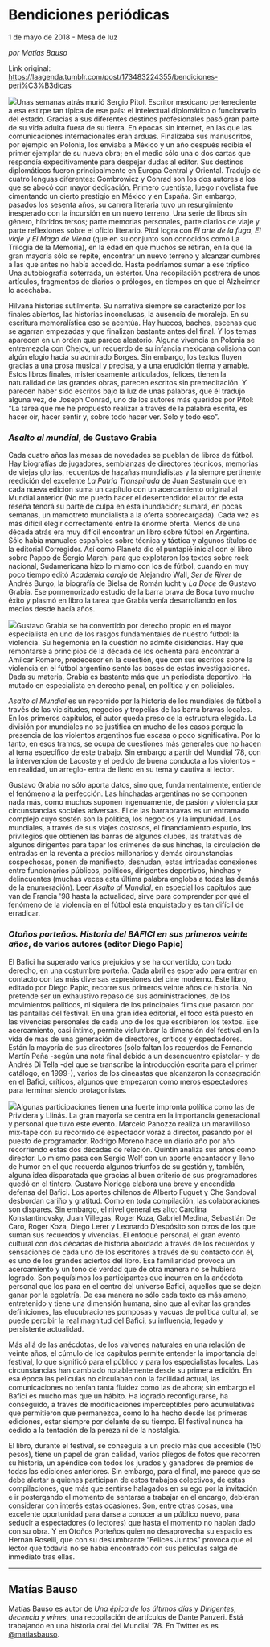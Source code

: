 # Bendiciones periódicas



1 de mayo de 2018 - Mesa de luz

_por Matías Bauso_

Link original: https://laagenda.tumblr.com/post/173483224355/bendiciones-peri%C3%B3dicas

![](https://64.media.tumblr.com/ebf50064850a29f31d020e22e7cf8f14/tumblr_inline_p8230jWqpc1t6q87u_500.jpg)Unas semanas atrás murió Sergio Pitol. Escritor mexicano perteneciente a esa estirpe tan típica de ese país: el intelectual diplomático o funcionario del estado. Gracias a sus diferentes destinos profesionales pasó gran parte de su vida adulta fuera de su tierra. En épocas sin internet, en las que las comunicaciones internacionales eran arduas. Finalizaba sus manuscritos, por ejemplo en Polonia, los enviaba a México y un año después recibía el primer ejemplar de su nueva obra; en el medio sólo una o dos cartas que respondía expeditivamente para despejar dudas al editor. Sus destinos diplomáticos fueron principalmente en Europa Central y Oriental. Tradujo de cuatro lenguas diferentes: Gombrowicz y Conrad son los dos autores a los que se abocó con mayor dedicación. Primero cuentista, luego novelista fue cimentando un cierto prestigio en México y en España. Sin embargo, pasados los sesenta años, su carrera literaria tuvo un resurgimiento inesperado con la incursión en un nuevo terreno. Una serie de libros sin género, híbridos tersos; parte memorias personales, parte diarios de viaje y parte reflexiones sobre el oficio literario. Pitol logra con *El arte de la fuga*, *El viaje* y *El Mago de Viena* (que en su conjunto son conocidos como La Trilogía de la Memoria), en la edad en que muchos se retiran, en la que la gran mayoría sólo se repite, encontrar un nuevo terreno y alcanzar cumbres a las que antes no había accedido. Hasta podríamos sumar a ese tríptico Una autobiografía soterrada, un estertor. Una recopilación postrera de unos artículos, fragmentos de diarios o prólogos, en tiempos en que el Alzheimer lo acechaba.


Hilvana historias sutilmente. Su narrativa siempre se caracterizó por los finales abiertos, las historias inconclusas, la ausencia de moraleja. En su escritura memoralística eso se acentúa. Hay huecos, baches, escenas que se agarran empezadas y que finalizan bastante antes del final. Y los temas aparecen en un orden que parece aleatorio. Alguna vivencia en Polonia se entremezcla con Chejov, un recuerdo de su infancia mexicana colisiona con algún elogio hacia su admirado Borges. Sin embargo, los textos fluyen gracias a una prosa musical y precisa, y a una erudición tierna y amable. Estos libros finales, misteriosamente articulados, felices, tienen la naturalidad de las grandes obras, parecen escritos sin premeditación. Y parecen haber sido escritos bajo la luz de unas palabras, que él tradujo alguna vez, de Joseph Conrad, uno de los autores más queridos por Pitol: “La tarea que me he propuesto realizar a través de la palabra escrita, es hacer oír, hacer sentir y, sobre todo hacer ver. Sólo y todo eso”.


### *Asalto al mundial*, de Gustavo Grabia

Cada cuatro años las mesas de novedades se pueblan de libros de fútbol. Hay biografías de jugadores, semblanzas de directores técnicos, memorias de viejas glorias, recuentos de hazañas mundialistas y la siempre pertinente reedición del excelente *La Patria Transpirada* de Juan Sasturain que en cada nueva edición suma un capítulo con un acercamiento original al Mundial anterior (No me puedo hacer el desentendido: el autor de esta reseña tendrá su parte de culpa en esta inundación; sumará, en pocas semanas, un mamotreto mundialista a la oferta sobrecargada). Cada vez es más difícil elegir correctamente entre la enorme oferta. Menos de una década atrás era muy difícil encontrar un libro sobre fútbol en Argentina. Sólo había manuales españoles sobre técnica y táctica y algunos títulos de la editorial Corregidor. Así como Planeta dio el puntapié inicial con el libro sobre Pappo de Sergio Marchi para que explotaron los textos sobre rock nacional, Sudamericana hizo lo mismo con los de fútbol, cuando en muy poco tiempo editó *Academia carajo* de Alejandro Wall, *Ser de River* de Andrés Burgo, la biografía de Bielsa de Román Iucht y *La Doce* de Gustavo Grabia. Ese pormenorizado estudio de la barra brava de Boca tuvo mucho éxito y plasmó en libro la tarea que Grabia venía desarrollando en los medios desde hacía años.


![](https://64.media.tumblr.com/ebf50064850a29f31d020e22e7cf8f14/tumblr_inline_p8230jWqpc1t6q87u_250.jpg)Gustavo Grabia se ha convertido por derecho propio en el mayor especialista en uno de los rasgos fundamentales de nuestro fútbol: la violencia. Su hegemonía en la cuestión no admite disidencias. Hay que remontarse a principios de la década de los ochenta para encontrar a Amílcar Romero, predecesor en la cuestión, que con sus escritos sobre la violencia en el fútbol argentino sentó las bases de estas investigaciones. Dada su materia, Grabia es bastante más que un periodista deportivo. Ha mutado en especialista en derecho penal, en política y en policiales. 


*Asalto al Mundial* es un recorrido por la historia de los mundiales de fútbol a través de las vicisitudes, negocios y tropelías de las barra bravas locales. En los primeros capítulos, el autor queda preso de la estructura elegida. La división por mundiales no se justifica en mucho de los casos porque la presencia de los violentos argentinos fue escasa o poco significativa. Por lo tanto, en esos tramos, se ocupa de cuestiones más generales que no hacen al tema específico de este trabajo. Sin embargo a partir del Mundial ‘78, con la intervención de Lacoste y el pedido de buena conducta a los violentos -en realidad, un arreglo- entra de lleno en su tema y cautiva al lector.


Gustavo Grabia no sólo aporta datos, sino que, fundamentalmente, entiende el fenómeno a la perfección. Las hinchadas argentinas no se componen nada más, como muchos suponen ingenuamente, de pasión y violencia por circunstancias sociales adversas. El de las barrabravas es un entramado complejo cuyo sostén son la política, los negocios y la impunidad. Los mundiales, a través de sus viajes costosos, el financiamiento espurio, los privilegios que obtienen las barras de algunos clubes, las tratativas de algunos dirigentes para tapar los crímenes de sus hinchas, la circulación de entradas en la reventa a precios millonarios y demás circunstancias sospechosas, ponen de manifiesto, desnudan, estas intricadas conexiones entre funcionarios públicos, políticos, dirigentes deportivos, hinchas y delincuentes (muchas veces esta última palabra engloba a todas las demás de la enumeración). Leer *Asalto al Mundial*, en especial los capítulos que van de Francia '98 hasta la actualidad, sirve para comprender por qué el fenómeno de la violencia en el fútbol está enquistado y es tan difícil de erradicar.


### *Otoños porteños. Historia del BAFICI en sus primeros veinte años*, de varios autores (editor Diego Papic)

El Bafici ha superado varios prejuicios y se ha convertido, con todo derecho, en una costumbre porteña. Cada abril es esperado para entrar en contacto con las más diversas expresiones del cine moderno. Este libro, editado por Diego Papic, recorre sus primeros veinte años de historia. No pretende ser un exhaustivo repaso de sus administraciones, de los movimientos políticos, ni siquiera de los principales films que pasaron por las pantallas del festival. En una gran idea editorial, el foco está puesto en las vivencias personales de cada uno de los que escribieron los textos. Ese acercamiento, casi íntimo, permite vislumbrar la dimensión del festival en la vida de más de una generación de directores, críticos y espectadores. Están la mayoría de sus directores (sólo faltan los recuerdos de Fernando Martín Peña -según una nota final debido a un desencuentro epistolar- y de Andrés Di Tella -del que se transcribe la introducción escrita para el primer catálogo, en 1999-), varios de los cineastas que alcanzaron la consagración en el Bafici, críticos, algunos que empezaron como meros espectadores para terminar siendo protagonistas.


![](https://64.media.tumblr.com/b25e4117910b0af9765863985b2699ea/tumblr_inline_p8230jmkyv1t6q87u_250.jpg)Algunas participaciones tienen una fuerte impronta política como las de Prividera y Llinás. La gran mayoría se centra en la importancia generacional y personal que tuvo este evento. Marcelo Panozzo realiza un maravilloso mix-tape con su recorrido de espectador voraz a director, pasando por el puesto de programador. Rodrigo Moreno hace un diario año por año recorriendo estas dos décadas de relación. Quintín analiza sus años como director. Lo mismo pasa con Sergio Wolf con un aporte encantador y lleno de humor en el que recuerda algunos triunfos de su gestión y, también, alguna idea disparatada que gracias al buen criterio de sus programadores quedó en el tintero. Gustavo Noriega elabora una breve y encendida defensa del Bafici. Los aportes chilenos de Alberto Fuguet y Che Sandoval desbordan cariño y gratitud. Como en toda compilación, las colaboraciones son dispares. Sin embargo, el nivel general es alto: Carolina Konstantinovsky, Juan Villegas, Roger Koza, Gabriel Medina, Sebastián De Caro, Roger Koza, Diego Lerer y Leonardo D'espósito son otros de los que suman sus recuerdos y vivencias. El enfoque personal, el gran evento cultural con dos décadas de historia abordado a través de los recuerdos y sensaciones de cada uno de los escritores a través de su contacto con él, es uno de los grandes aciertos del libro. Esa familiaridad provoca un acercamiento y un tono de verdad que de otra manera no se hubiera logrado. Son poquísimos los participantes que incurren en la anécdota personal que los para en el centro del universo Bafici, aquellos que se dejan ganar por la egolatría. De esa manera no sólo cada texto es más ameno, entretenido y tiene una dimensión humana, sino que al evitar las grandes definiciones, las elucubraciones pomposas y vacuas de política cultural, se puede percibir la real magnitud del Bafici, su influencia, legado y persistente actualidad.


Más allá de las anécdotas, de los vaivenes naturales en una relación de veinte años, el cúmulo de los capítulos permite entender la importancia del festival, lo que significó para el público y para los especialistas locales. Las circunstancias han cambiado notablemente desde su primera edición. En esa época las películas no circulaban con la facilidad actual, las comunicaciones no tenían tanta fluidez como las de ahora; sin embargo el Bafici es mucho más que un hábito. Ha logrado reconfigurarse, ha conseguido, a través de modificaciones imperceptibles pero acumulativas que permitieron que permanezca, como lo ha hecho desde las primeras ediciones, estar siempre por delante de su tiempo. El festival nunca ha cedido a la tentación de la pereza ni de la nostalgia.


El libro, durante el festival, se conseguía a un precio más que accesible (150 pesos), tiene un papel de gran calidad, varios pliegos de fotos que recorren su historia, un apéndice con todos los jurados y ganadores de premios de todas las ediciones anteriores. Sin embargo, para el final, me parece que se debe alertar a quienes participan de estos trabajos colectivos, de estas compilaciones, que más que sentirse halagados en su ego por la invitación e ir postergando el momento de sentarse a trabajar en el encargo, debieran considerar con interés estas ocasiones. Son, entre otras cosas, una excelente oportunidad para darse a conocer a un público nuevo, para seducir a espectadores (o lectores) que hasta el momento no habían dado con su obra. Y en Otoños Porteños quien no desaprovecha su espacio es Hernán Roselli, que con su deslumbrante “Felices Juntos” provoca que el lector que todavía no se había encontrado con sus películas salga de inmediato tras ellas.


  




---

 Matías Bauso
-------------

 Matías Bauso es autor de *Una épica de los últimos días* y *Dirigentes, decencia y wines*, una recopilación de artículos de Dante Panzeri. Está trabajando en una historia oral del Mundial ‘78. En Twitter es es [@matiasbauso](https://twitter.com/matiasbauso). 

